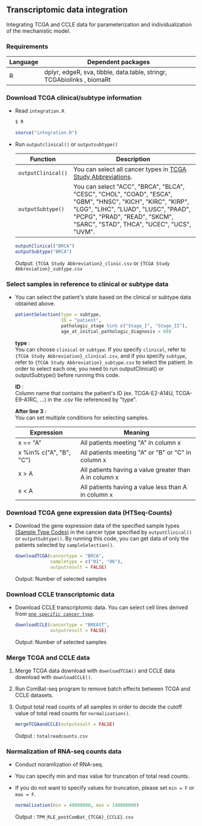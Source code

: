 ## Transcriptomic data integration

Integrating TCGA and CCLE data for parameterization and individualization of the mechanistic model.

### Requirements

| Language      | Dependent packages                                             |
| ------------- | -------------------------------------------------------------- |
| R | dplyr, edgeR, sva, tibble, data.table, stringr, TCGAbiolinks ,  biomaRt |

### Download TCGA clinical/subtype information

- Read `integration.R`
  ```bash
  $ R
  ```  

  ```R
  source("integration.R")
  ```

- Run `outputclinical()` or `outputsubtype()`

  | Function | Description |
  | ---      | ---         |
  | `outputClinical()` | You can select all cancer types in [TCGA Study Abbreviations](https://gdc.cancer.gov/resources-tcga-users/tcga-code-tables/tcga-study-abbreviations). |
  | `outputSubtype()` |  You can select "ACC", "BRCA", "BLCA", "CESC", "CHOL", "COAD", "ESCA", "GBM", "HNSC", "KICH", "KIRC", "KIRP", "LGG", "LIHC", "LUAD", "LUSC", "PAAD", "PCPG", "PRAD", "READ", "SKCM", "SARC", "STAD", THCA", "UCEC", "UCS", "UVM".

  ```R
  outputClinical("BRCA")
  outputSubtype("BRCA")
  ```

  Output: `{TCGA Study Abbreviation}_clinic.csv` or `{TCGA Study Abbreviation}_subtype.csv`


### Select samples in reference to clinical or subtype data

- You can select the patient's state based on the clinical or subtype data obtained above.   

  ```R
  patientSelection(type = subtype, 
                   ID = "patient",
                   pathologic_stage %in% c("Stage_I", "Stage_II"),
                   age_at_initial_pathologic_diagnosis < 60)
  ```

    **type** :   
    You can choose `clinical` or `subtype`. If you specify `clinical`, refer to `{TCGA Study Abbreviation}_clinical.csv`, and if you specify `subtype`, refer to `{TCGA Study Abbreviation}_subtype.csv` to select the patient. In order to select each one, you need to run outputClinical() or outputSubtype() before running this code.  

    **ID** :   
    Column name that contains the patient's ID (ex. TCGA-E2-A14U, TCGA-E9-A1RC, ...) in the .csv file referenced by "type". 

    **After line 3** :  
    You can set multiple conditions for selecting samples. 

    | Expression | Meaning |
    | ---------- | ------- |
    | x == "A" | All patients meeting "A" in column x |
    | x %in% c("A", "B", "C") | All patients meeting "A" or "B" or "C" in column x |
    | x > A | All patients having a value greater than A in column x |
    | x < A | All patients having a value less than A in column x |




### Download TCGA gene expression data (HTSeq-Counts)

 - Download the gene expression data of the specified sample types [(Sample Type Codes)](https://gdc.cancer.gov/resources-tcga-users/tcga-code-tables/sample-type-codes) in the cancer type specified by `outputClinical()` or `outputSubtype()`. By running this code, you can get data of only the patients selected by `sampleSelection()`.

   ```R
   downloadTCGA(cancertype = "BRCA", 
                sampletype = c("01", "06"),
                outputresult = FALSE)
   ```  
   Output: Number of selected samples


### Download CCLE transcriptomic data


- Download CCLE transcriptomic data. You can select cell lines derived from [`one specific cancer type`](CCLE_cancertype.txt).

  ```R
  downloadCCLE(cancertype = "BREAST",
               outputresult = FALSE)
  ```  
  Output: Number of selected samples
 

### Merge TCGA and CCLE data
 1. Merge TCGA data download with `downloadTCGA()` and CCLE data download with `downloadCCLE()`.
 1. Run ComBat-seq program to remove batch effects between TCGA and CCLE datasets.
 1. Output total read counts of all samples in order to decide the cutoff value of total read counts for `normalization()`.

    ```R
    mergeTCGAandCCLE(outputesult = FALSE)
    ```  

    Output : `totalreadcounts.csv `

### Normalization of RNA-seq counts data

- Conduct noramlization of RNA-seq.
- You can specify min and max value for truncation of total read counts.
- If you do not want to specify values for truncation, please set `min = F` or `max = F`.

  ```R
  normalization(min = 40000000, max = 140000000)
  ```  
  Output : `TPM_RLE_postComBat_{TCGA}_{CCLE}.csv`



